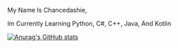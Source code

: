 My Name Is Chancedashie,

Im Currently Learning Python, C#, C++, Java, And Kotlin

[![Anurag's GitHub stats](https://github-readme-stats.vercel.app/api?username=Chancedashie-GGGG)](https://github.com/anuraghazra/github-readme-stats)
<!---
Chancedashie-GGGG/Chancedashie-GGGG is a ✨ special ✨ repository because its `README.md` (this file) appears on your GitHub profile.
You can click the Preview link to take a look at your changes.
--->
